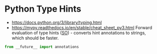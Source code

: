 # Python Type Hints

* <https://docs.python.org/3/library/typing.html>
* <https://mypy.readthedocs.io/en/stable/cheat_sheet_py3.html>
Forward evaluation of type hints ([SO](https://stackoverflow.com/a/55344418/125246)) - converts hint annotations to strings, which should be faster.

```python
from __future__ import annotations 
```
